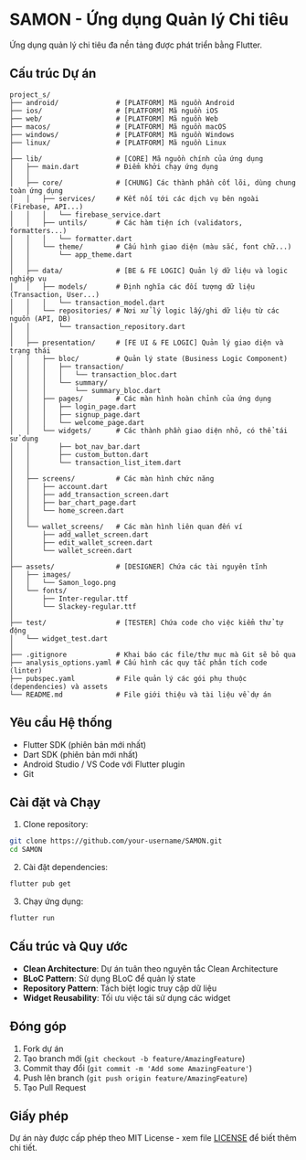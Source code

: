 # SAMON - Ứng dụng Quản lý Chi tiêu

Ứng dụng quản lý chi tiêu đa nền tảng được phát triển bằng Flutter.

## Cấu trúc Dự án

```
project_s/
├── android/              # [PLATFORM] Mã nguồn Android
├── ios/                  # [PLATFORM] Mã nguồn iOS
├── web/                  # [PLATFORM] Mã nguồn Web
├── macos/                # [PLATFORM] Mã nguồn macOS
├── windows/              # [PLATFORM] Mã nguồn Windows
├── linux/                # [PLATFORM] Mã nguồn Linux
│
├── lib/                  # [CORE] Mã nguồn chính của ứng dụng
│   ├── main.dart         # Điểm khởi chạy ứng dụng
│   │
│   ├── core/             # [CHUNG] Các thành phần cốt lõi, dùng chung toàn ứng dụng
│   │   ├── services/     # Kết nối tới các dịch vụ bên ngoài (Firebase, API...)
│   │   │   └── firebase_service.dart
│   │   ├── untils/       # Các hàm tiện ích (validators, formatters...)
│   │   │   └── formatter.dart
│   │   └── theme/        # Cấu hình giao diện (màu sắc, font chữ...)
│   │       └── app_theme.dart
│   │
│   ├── data/             # [BE & FE LOGIC] Quản lý dữ liệu và logic nghiệp vụ
│   │   ├── models/       # Định nghĩa các đối tượng dữ liệu (Transaction, User...)
│   │   │   └── transaction_model.dart
│   │   └── repositories/ # Nơi xử lý logic lấy/ghi dữ liệu từ các nguồn (API, DB)
│   │       └── transaction_repository.dart
│   │
│   ├── presentation/     # [FE UI & FE LOGIC] Quản lý giao diện và trạng thái
│   │   ├── bloc/         # Quản lý state (Business Logic Component)
│   │   │   ├── transaction/
│   │   │   │   └── transaction_bloc.dart
│   │   │   └── summary/
│   │   │       └── summary_bloc.dart
│   │   ├── pages/        # Các màn hình hoàn chỉnh của ứng dụng
│   │   │   ├── login_page.dart
│   │   │   ├── signup_page.dart
│   │   │   └── welcome_page.dart
│   │   └── widgets/      # Các thành phần giao diện nhỏ, có thể tái sử dụng
│   │       ├── bot_nav_bar.dart
│   │       ├── custom_button.dart
│   │       └── transaction_list_item.dart
│   │
│   ├── screens/          # Các màn hình chức năng
│   │   ├── account.dart
│   │   ├── add_transaction_screen.dart
│   │   ├── bar_chart_page.dart
│   │   └── home_screen.dart
│   │
│   └── wallet_screens/   # Các màn hình liên quan đến ví
│       ├── add_wallet_screen.dart
│       ├── edit_wallet_screen.dart
│       └── wallet_screen.dart
│
├── assets/               # [DESIGNER] Chứa các tài nguyên tĩnh
│   ├── images/
│   │   └── Samon_logo.png
│   └── fonts/
│       ├── Inter-regular.ttf
│       └── Slackey-regular.ttf
│
├── test/                 # [TESTER] Chứa code cho việc kiểm thử tự động
│   └── widget_test.dart
│
├── .gitignore            # Khai báo các file/thư mục mà Git sẽ bỏ qua
├── analysis_options.yaml # Cấu hình các quy tắc phân tích code (linter)
├── pubspec.yaml          # File quản lý các gói phụ thuộc (dependencies) và assets
└── README.md             # File giới thiệu và tài liệu về dự án
```

## Yêu cầu Hệ thống

- Flutter SDK (phiên bản mới nhất)
- Dart SDK (phiên bản mới nhất)
- Android Studio / VS Code với Flutter plugin
- Git

## Cài đặt và Chạy

1. Clone repository:
```bash
git clone https://github.com/your-username/SAMON.git
cd SAMON
```

2. Cài đặt dependencies:
```bash
flutter pub get
```

3. Chạy ứng dụng:
```bash
flutter run
```

## Cấu trúc và Quy ước

- **Clean Architecture**: Dự án tuân theo nguyên tắc Clean Architecture
- **BLoC Pattern**: Sử dụng BLoC để quản lý state
- **Repository Pattern**: Tách biệt logic truy cập dữ liệu
- **Widget Reusability**: Tối ưu việc tái sử dụng các widget

## Đóng góp

1. Fork dự án
2. Tạo branch mới (`git checkout -b feature/AmazingFeature`)
3. Commit thay đổi (`git commit -m 'Add some AmazingFeature'`)
4. Push lên branch (`git push origin feature/AmazingFeature`)
5. Tạo Pull Request

## Giấy phép

Dự án này được cấp phép theo MIT License - xem file [LICENSE](LICENSE) để biết thêm chi tiết.
